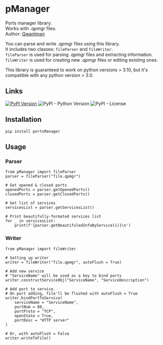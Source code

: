 # pManager
Ports manager library. \
Works with .qpmgr files. \
Author: [Qwantman](https://github.com/Qwantman)

You can parse and write .qpmgr files using this library. \
It includes two classes: `fileParser` and `fileWriter`. \
`fileParser` is used for parsing .qpmgr files and extracting information. \
`fileWriter` is used for creating new .qpmgr files or editing existing ones.

This library is guaranteed to work on python versions > 3.10, but it's compatible with any python version > 3.0.

## Links
[![PyPI Version](https://img.shields.io/pypi/v/portsManager.svg)](https://pypi.org/project/portsManager/) ![PyPI - Python Version](https://img.shields.io/pypi/pyversions/portsManager.svg) ![PyPI - License](https://img.shields.io/pypi/l/portsManager.svg)


## Installation

    pip install portsManager


## Usage

### Parser

    from pManager import fileParser
    parser = fileParser("file.qpmgr")

    # Get opened & closed ports
    openedPorts = parser.getOpenedPorts()
    closedPorts = parser.getClosedPorts()

    # Get list of services
    servicesList = parser.getServicesList()

    # Print beautifully-formated services list
    for _ in servicesList:
        print(f'{parser.getBeautifuledInfoByService(i)}\n')


### Writer

    from pManager import fileWriter

    # Setting up writer
    writer = fileWriter("file.qpmgr", autoFlush = True)

    # Add new service
    # "ServiceName" will be used as a key to bind ports
    writer.constructServiceObj("ServiceName", "ServiceDescription")  

    # Add port to service. 
    # On port adding, file'll be flushed with autoFlush = True
    writer.bindPortToService(
        serviceName = "ServiceName", 
        portNum = 80, 
        portProto = "TCP", 
        openState = True, 
        portDesc = "HTTP server"
    )

    # Or, with autoFlush = False
    writer.writeToFile()

    